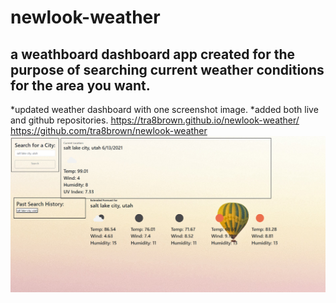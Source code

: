 # newlook-weather
## a weathboard dashboard app created for the purpose of searching current weather conditions for the area you want. 
*updated weather dashboard with one screenshot image.
*added both live and github repositories. 
https://tra8brown.github.io/newlook-weather/
https://github.com/tra8brown/newlook-weather
![Screenshot](./screenshot.png)